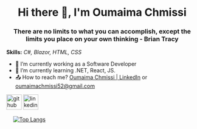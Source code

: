 <h1 align = "center"> Hi there 👋, I'm Oumaima Chmissi</h1>
<h3 align = "center"> There are no limits to what you can accomplish, except the limits you place on your own thinking - Brian Tracy</h3>

 **Skills:** *C#, Blazor, HTML, CSS*

- 🔭 I’m currently working as a Software Developer 
- 🌱 I’m currently learning .NET, React, JS. 
- 📤 How to reach me? [Oumaima Chmissi | LinkedIn](https://www.linkedin.com/in/oumaima-chmissi/) or [oumaimachmissi52@gmail.com](oumaimachmissi52@gmail.com)

[<img src='https://cdn.jsdelivr.net/npm/simple-icons@3.0.1/icons/github.svg' alt='github' height='40'>](https://github.com/OumaimaChmissi)  [<img src='https://cdn.jsdelivr.net/npm/simple-icons@3.0.1/icons/linkedin.svg' alt='linkedin' height='40'>](https://www.linkedin.com/in/oumaima-chmissi/)  

<a href='https://github.com/pricing'></a> 
[![Top Langs](https://github-readme-stats.vercel.app/api/top-langs/?username=OumaimaChmissi&layout=compact&theme=github_dark&count_private=true)](https://github.com/camipozas/github-readme-stats)

